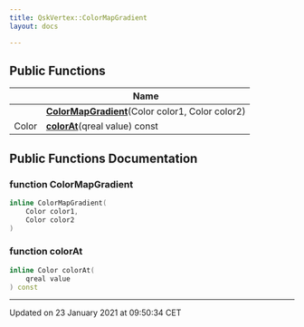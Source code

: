 ```yaml
---
title: QskVertex::ColorMapGradient
layout: docs

---
```





## Public Functions

|                | Name           |
| -------------- | -------------- |
| | **[ColorMapGradient](/docs/classes/class_qsk_vertex_1_1_color_map_gradient/#function-colormapgradient)**(Color color1, Color color2) |
| Color | **[colorAt](/docs/classes/class_qsk_vertex_1_1_color_map_gradient/#function-colorat)**(qreal value) const |

## Public Functions Documentation

### function ColorMapGradient

```cpp
inline ColorMapGradient(
    Color color1,
    Color color2
)
```


### function colorAt

```cpp
inline Color colorAt(
    qreal value
) const
```


-------------------------------

Updated on 23 January 2021 at 09:50:34 CET